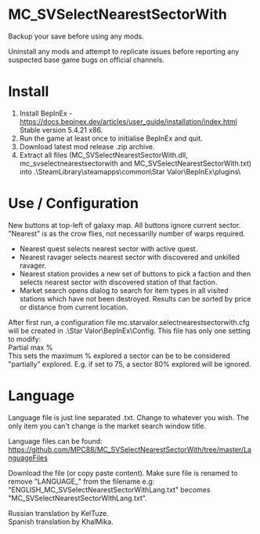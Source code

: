 # MC_SVSelectNearestSectorWith  
  
Backup your save before using any mods.  
  
Uninstall any mods and attempt to replicate issues before reporting any suspected base game bugs on official channels.  
  
Install  
=======  
1. Install BepInEx - https://docs.bepinex.dev/articles/user_guide/installation/index.html Stable version 5.4.21 x86.  
2. Run the game at least once to initialise BepInEx and quit.  
3. Download latest mod release .zip archive.  
4. Extract all files (MC_SVSelectNearestSectorWith.dll, mc_svselectnearestsectorwith and MC_SVSelectNearestSectorWith.txt) into .\SteamLibrary\steamapps\common\Star Valor\BepInEx\plugins\  
  
Use / Configuration  
=====
New buttons at top-left of galaxy map.  All buttons ignore current sector.  "Nearest" is as the crow flies, not necessarilly number of warps required.  
  
- Nearest quest selects nearest sector with active quest.  
- Nearest ravager selects nearest sector with discovered and unkilled ravager.  
- Nearest station provides a new set of buttons to pick a faction and then selects nearest sector with discovered station of that faction.  
- Market search opens dialog to search for item types in all visited stations which have not been destroyed.  Results can be sorted by price or distance from current location.

After first run, a configuration file mc.starvalor.selectnearestsectorwith.cfg will be created in .\Star Valor\BepInEx\Config\.  This file has only one setting to modify:  
Partial max %  
This sets the maximum % explored a sector can be to be considered "partially" explored.  E.g. if set to 75, a sector 80% explored will be ignored.  
  
Language  
=====  
Language file is just line separated .txt.  Change to whatever you wish.  The only item you can't change is the market search window title.  
  
Language files can be found: https://github.com/MPC88/MC_SVSelectNearestSectorWith/tree/master/LanguageFiles  
  
Download the file (or copy paste content).  Make sure file is renamed to remove "LANGUAGE_" from the filename e.g: "ENGLISH_MC_SVSelectNearestSectorWithLang.txt" becomes "MC_SVSelectNearestSectorWithLang.txt".  
  
Russian translation by KelTuze.  
Spanish translation by KhalMika.  

